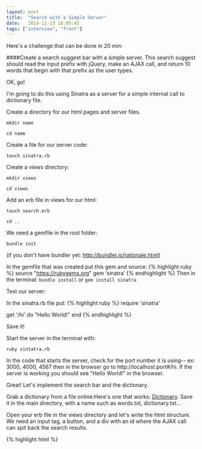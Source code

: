 ```yaml
---
layout: post
title:  "Search with a Simple Server"
date:   2014-11-13 18:05:42
tags: ["interview", "front"]
---
```

Here's a challenge that can be done in 20 min:

####Create a search suggest bar with a simple server. This search suggest should read the input prefix with jQuery, make an AJAX call, and return 10 words that begin with that prefix as the user types.

OK, go!

I'm going to do this using Sinatra as a server for a simple internal call to dictionary file.


Create a directory for our html pages and server files.

`mkdir name`

`cd name`

Create a file for our server code:

`touch sinatra.rb`

Create a views directory:

`mkdir views`

`cd views`

Add an erb file in views for our html:

`touch search.erb`

`cd ..`

We need a gemfile in the root folder:

`bundle init`

(if you don't have bundler yet: http://bundler.io/rationale.html)

In the gemfile that was created put this gem and source:
{% highlight ruby %}
source "https://rubygems.org"
gem ‘sinatra’
{% endhighlight %}
Then in the terminal:
`bundle install`
or
`gem install sinatra`

Test our server:

In the sinatra.rb file put:
{% highlight ruby %}
require 'sinatra'

get '/hi' do
  "Hello World!"
end
{% endhighlight %}

Save it!

Start the server in the terminal with:

`ruby sintatra.rb`

In the code that starts the server, check for the port number it is using-- ex: 3000, 4000, 4567
then in the browser go to http://localhost:port#/hi. If the server is working you should see “Hello World!” in the browser.

Great! Let's implement the search bar and the dictionary.

Grab a dictionary from a file online:Here's one that works: [Dictionary][file]. Save it in the main directory, with a name such as words.txt, dictionary.txt...

Open your erb file in the views directory and let's write the html structure. We need an input tag, a button, and a div with an id where the AJAX call can spit back the search results.

{% highlight html %}
<!DOCTYPE html>
<html lang="en">
<head>
	<script src="http://code.jquery.com/jquery-1.10.2.js"></script>
	<script>

	</script>
</head>
<form>
	<input name="search" type="text" size="10" ><button>Search</button>
</form>
<div id="search-suggest">
</div>
{% endhighlight %}

Now for the jQuery/AJAX, In the empty script put this (I'll explain it below!):

{% highlight html %}
$(function() {
	$('form input').on('keyup', searchSuggest);
		function searchSuggest(ev) {
			var q = $('form input').val()
			console.log(q);
			$('#search-suggest').load('http://localhost:4567/suggest?q=' + q);
			}
		});
{% endhighlight %}
We start with a jQuery function that waits for the "key up" stroke from the user in the "form input" search bar. Upon "key up", the SearchSuggest function will be executed. The SearchSuggest function saves the letter iputted but the user into a variable with the .val function on the form and input tags. We can log the q variable to the console just to make sure it was saved. Then  with the .load function on the div where we want our results (id=search-suggest), we are going to perform a "get" request to the server, with our user input varible. Remeber the port in the http request should be the one your sinatra server is using. However we haven't written the definition of our /suggest/ request yet!

Let's ask the server to render our html page, then write the "get" request for the dictionary.

Open the ruby server file, (we saved it as sinatra.rb)
Write a get request definition with the name of the erb file to open (we called ours search.erb)

{% highlight ruby %}
get '/search' do
  erb :search
end
{% endhighlight %}

Now make sure the server is running (`ruby sinatra.rb`) and go to: http://localhost:4567/search

You should see your search bar with the button! Type something in the bar; it doesn't work yet :(

Ok, let's write the /suggest/ AJAX, get request that we put in our script. I'm going to put it here with #comments for explanation.

{% highlight ruby %}
WORDS = File.readlines('dictionary.txt').freeze
#upon starting the server, Sinatra will have the dictionary loaded in memory
(make sure the .txt file is where you saved your word list)
#freeze is a Ruby object method that prevents further modification

get '/suggest' do
  q = params[:q]
# :q are the words the user is typing in, which we will save in q again.
  results  = []
# start an array to put the result list
  re = /^#{ q }.*/
# a regular expression, used to check whether the words in the dictionary match the user input, 'q'
  s = Time.now
# let's use this to check how long it takes to find 10 words.
# iterate through the dictionary:
  WORDS.each do |w|
  	break if results.length == 10
  	if !(w =~ re).nil?
  	  results << w
  	end
  end

  results.map { |r| "<div>#{ r }</div>"}.join('') + "<div>#{ Time.now - s }</div>"
  #map the results as a formatted array, and the difference in time as output.
End
{% endhighlight %}

Ok, now if your request address in your script is correct:
'http://localhost:4567/suggest?q=' + q
for the saved variable user input and the get request name, and the port, etc. your search bar should work!

With the server running, go to:
'http://localhost:4567/search

As you type words into the search bar, you should see a list of words and a number with the time it took the server to run the search.

Experiment with ways that your /suggest/ request could be faster or slower.

Here are two ways I saved you from implementing a slow search:

* I took the opening of the dictionary file out of the /suggest/ call, saving the time of having to load it out of the request time. Now it loads immediately as the server starts.

* I saved the regular expression as a variable outside the .each iteration. This way the time it takes to build the regular expression is not compounded in memory by every iteration.

These two modifications significantly improved run time to < 1 sec. There are further optimizations but the tests to gauge improvement would need to be more comprehensive, as the searches can vary widely in run time based on the particular combination of letters. Also as more advanced search algorithms are considered, such as organizing the dictionary as a trie, the purpose and functionality of the search bar comes into question: does the search bar actually need to be faster? Does complexity outweigh simple, less error prone design?

I hope you had fun! I did!

[file]: http://www.math.sjsu.edu/~foster/dictionary.txt

